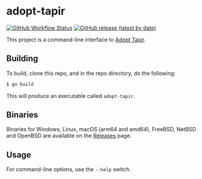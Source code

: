 # adopt-tapir

[![GitHub Workflow Status](https://img.shields.io/github/actions/workflow/status/clementi/adopt-tapir/go.yml?branch=main)](https://github.com/clementi/adopt-tapir/actions/workflows/go.yml)
[![GitHub release (latest by date)](https://img.shields.io/github/v/release/clementi/adopt-tapir)](https://github.com/clementi/adopt-tapir/releases)

This project is a command-line interface to [Adopt Tapir](https://adopt-tapir.softwaremill.com).

## Building

To build, clone this repo, and in the repo directory, do the following:

```sh
$ go build
```

This will produce an executable called `adopt-tapir`.

## Binaries

Binaries for Windows, Linux, macOS (arm64 and amd64), FreeBSD, NetBSD and OpenBSD are available on the [Releases](https://github.com/clementi/adopt-tapir-cli-go/releases) page.

## Usage

For command-line options, use the `--help` switch.
